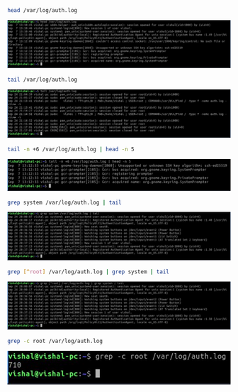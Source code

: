 ```bash
head /var/log/auth.log
```
![](lin-assignment5(i).jpg)
```bash
tail /var/log/auth.log
```
![](lin-assignment5(ii).jpg)
```bash
tail -n +6 /var/log/auth.log | head -n 5
```
![](lin-assignment5(iii).jpg)
```bash
grep system /var/log/auth.log | tail
```
![](lin-assignment5(iv).jpg)
```bash
grep [^root] /var/log/auth.log | grep system | tail
```
![](lin-assignment5(v).jpg)
```bash
grep -c root /var/log/auth.log
```
![](lin-assignment5(vi).jpg)
